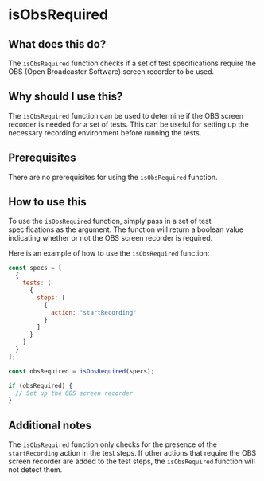 
  
   # **isObsRequired**

## What does this do?

The `isObsRequired` function checks if a set of test specifications require the OBS (Open Broadcaster Software) screen recorder to be used.

## Why should I use this?

The `isObsRequired` function can be used to determine if the OBS screen recorder is needed for a set of tests. This can be useful for setting up the necessary recording environment before running the tests.

## Prerequisites

There are no prerequisites for using the `isObsRequired` function.

## How to use this

To use the `isObsRequired` function, simply pass in a set of test specifications as the argument. The function will return a boolean value indicating whether or not the OBS screen recorder is required.

Here is an example of how to use the `isObsRequired` function:

```javascript
const specs = [
  {
    tests: [
      {
        steps: [
          {
            action: "startRecording"
          }
        ]
      }
    ]
  }
];

const obsRequired = isObsRequired(specs);

if (obsRequired) {
  // Set up the OBS screen recorder
}
```

## Additional notes

The `isObsRequired` function only checks for the presence of the `startRecording` action in the test steps. If other actions that require the OBS screen recorder are added to the test steps, the `isObsRequired` function will not detect them.
  
  